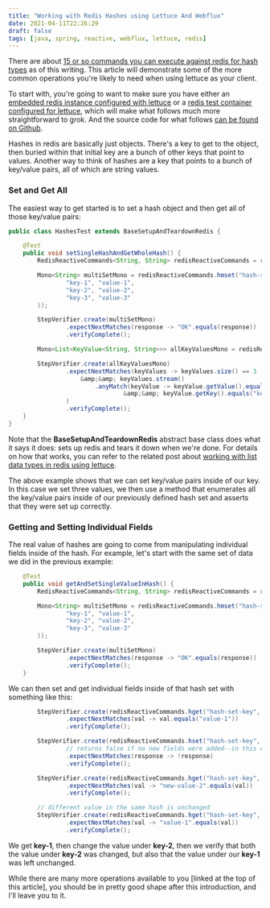 ```yaml
---
title: "Working with Redis Hashes using Lettuce And Webflux"
date: 2021-04-11T22:26:29
draft: false
tags: [java, spring, reactive, webflux, lettuce, redis]
---
```


There are about [15 or so commands you can execute against redis for hash types](https://redis.io/commands/#hash) as of this writing. This article will demonstrate some of the more common operations you're likely to need when using lettuce as your client.

To start with, you're going to want to make sure you have either an [embedded redis instance configured with lettuce](https://nickolasfisher.com/blog/How-to-use-Embedded-Redis-to-Test-a-Lettuce-Client-in-Spring-Boot-Webflux) or a [redis test container configured for lettuce](https://nickolasfisher.com/blog/How-to-use-a-Redis-Test-Container-with-LettuceSpring-Boot-Webflux), which will make what follows much more straightforward to grok. And the source code for what follows [can be found on Github](https://github.com/nfisher23/reactive-programming-webflux).

Hashes in redis are basically just objects. There's a key to get to the object, then buried within that initial key are a bunch of other keys that point to values. Another way to think of hashes are a key that points to a bunch of key/value pairs, all of which are string values.

### Set and Get All

The easiest way to get started is to set a hash object and then get all of those key/value pairs:

```java
public class HashesTest extends BaseSetupAndTeardownRedis {

    @Test
    public void setSingleHashAndGetWholeHash() {
        RedisReactiveCommands<String, String> redisReactiveCommands = redisClient.connect().reactive();

        Mono<String> multiSetMono = redisReactiveCommands.hmset("hash-set-key", Map.of(
                "key-1", "value-1",
                "key-2", "value-2",
                "key-3", "value-3"
        ));

        StepVerifier.create(multiSetMono)
                .expectNextMatches(response -> "OK".equals(response))
                .verifyComplete();

        Mono<List<KeyValue<String, String>>> allKeyValuesMono = redisReactiveCommands.hgetall("hash-set-key").collectList();

        StepVerifier.create(allKeyValuesMono)
                .expectNextMatches(keyValues -> keyValues.size() == 3
                    &amp;&amp; keyValues.stream()
                        .anyMatch(keyValue -> keyValue.getValue().equals("value-2")
                                &amp;&amp; keyValue.getKey().equals("key-2"))
                )
                .verifyComplete();
    }
}

```

Note that the **BaseSetupAndTeardownRedis** abstract base class does what it says it does: sets up redis and tears it down when we're done. For details on how that works, you can refer to the related post about [working with list data types in redis using lettuce](https://nickolasfisher.com/blog/Working-with-Lists-in-Redis-using-Lettuce-and-Webflux).

The above example shows that we can set key/value pairs inside of our key. In this case we set three values, we then use a method that enumerates all the key/value pairs inside of our previously defined hash set and asserts that they were set up correctly.

### Getting and Setting Individual Fields

The real value of hashes are going to come from manipulating individual fields inside of the hash. For example, let's start with the same set of data we did in the previous example:

```java
    @Test
    public void getAndSetSingleValueInHash() {
        RedisReactiveCommands<String, String> redisReactiveCommands = redisClient.connect().reactive();

        Mono<String> multiSetMono = redisReactiveCommands.hmset("hash-set-key", Map.of(
                "key-1", "value-1",
                "key-2", "value-2",
                "key-3", "value-3"
        ));

        StepVerifier.create(multiSetMono)
                .expectNextMatches(response -> "OK".equals(response))
                .verifyComplete();
    }

```

We can then set and get individual fields inside of that hash set with something like this:

```java
        StepVerifier.create(redisReactiveCommands.hget("hash-set-key", "key-1"))
                .expectNextMatches(val -> val.equals("value-1"))
                .verifyComplete();

        StepVerifier.create(redisReactiveCommands.hset("hash-set-key", "key-2", "new-value-2"))
                // returns false if no new fields were added--in this case we're changing an existing field
                .expectNextMatches(response -> !response)
                .verifyComplete();

        StepVerifier.create(redisReactiveCommands.hget("hash-set-key", "key-2"))
                .expectNextMatches(val -> "new-value-2".equals(val))
                .verifyComplete();

        // different value in the same hash is unchanged
        StepVerifier.create(redisReactiveCommands.hget("hash-set-key", "key-1"))
                .expectNextMatches(val -> "value-1".equals(val))
                .verifyComplete();

```

We get **key-1**, then change the value under **key-2**, then we verify that both the value under **key-2** was changed, but also that the value under our **key-1** was left unchanged.

While there are many more operations available to you \[linked at the top of this article\], you should be in pretty good shape after this introduction, and I'll leave you to it.

